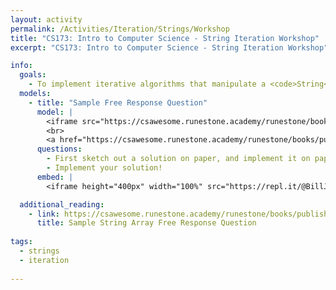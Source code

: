 ```yaml
---
layout: activity
permalink: /Activities/Iteration/Strings/Workshop
title: "CS173: Intro to Computer Science - String Iteration Workshop"
excerpt: "CS173: Intro to Computer Science - String Iteration Workshop"

info:
  goals: 
    - To implement iterative algorithms that manipulate a <code>String</code>.
  models:
    - title: "Sample Free Response Question"
      model: |
        <iframe src="https://csawesome.runestone.academy/runestone/books/published/csawesome/Unit4-Iteration/FRQstringScrambleA.html" width="100%" height="700" scrolling="yes"></iframe>
        <br>
        <a href="https://csawesome.runestone.academy/runestone/books/published/csawesome/Unit4-Iteration/FRQstringScrambleA.html">Sample Free Response Question</a>
      questions:
        - First sketch out a solution on paper, and implement it on paper with pseudocode.
        - Implement your solution!
      embed: |
        <iframe height="400px" width="100%" src="https://repl.it/@BillJr99/JavaFirstExample?lite=true" scrolling="no" frameborder="no" allowtransparency="true" allowfullscreen="true" sandbox="allow-forms allow-pointer-lock allow-popups allow-same-origin allow-scripts allow-modals"></iframe>  

  additional_reading:
    - link: https://csawesome.runestone.academy/runestone/books/published/csawesome/Unit4-Iteration/FRQstringScrambleA.html
      title: Sample String Array Free Response Question
      
tags:
  - strings
  - iteration
  
---
```


